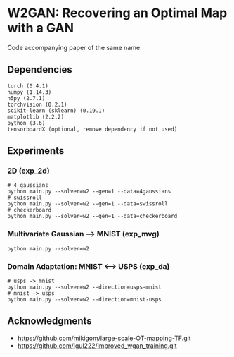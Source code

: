 # W2GAN: Recovering an Optimal Map with a GAN

Code accompanying paper of the same name.

## Dependencies

```
torch (0.4.1)
numpy (1.14.3)
h5py (2.7.1)
torchvision (0.2.1)
scikit-learn (sklearn) (0.19.1)
matplotlib (2.2.2)
python (3.6)
tensorboardX (optional, remove dependency if not used)
```

## Experiments

### 2D (exp_2d)

```
# 4 gaussians
python main.py --solver=w2 --gen=1 --data=4gaussians
# swissroll
python main.py --solver=w2 --gen=1 --data=swissroll
# checkerboard
python main.py --solver=w2 --gen=1 --data=checkerboard
```

### Multivariate Gaussian ⟶ MNIST (exp_mvg)

```
python main.py --solver=w2
```

### Domain Adaptation: MNIST ⟷ USPS (exp_da)

```
# usps -> mnist
python main.py --solver=w2 --direction=usps-mnist
# mnist -> usps
python main.py --solver=w2 --direction=mnist-usps
```
## Acknowledgments

* https://github.com/mikigom/large-scale-OT-mapping-TF.git
* https://github.com/igul222/improved_wgan_training.git
